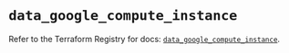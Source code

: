 # `data_google_compute_instance`

Refer to the Terraform Registry for docs: [`data_google_compute_instance`](https://registry.terraform.io/providers/hashicorp/google-beta/5.17.0/docs/data-sources/google_compute_instance).
